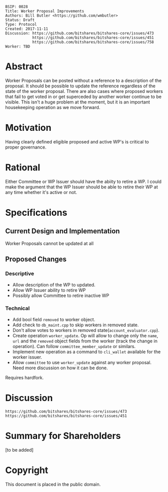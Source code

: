     BSIP: 0028
    Title: Worker Proposal Improvements
    Authors: Bill Butler <https://github.com/wmbutler>
    Status: Draft
    Type: Protocol
    Created: 2017-11-11
    Discussion: https://github.com/bitshares/bitshares-core/issues/473
                https://github.com/bitshares/bitshares-core/issues/451
                https://github.com/bitshares/bitshares-core/issues/758
    Worker: TBD

# Abstract

Worker Proposals can be posted without a reference to a description of the proposal. It should be possible to update the reference regardless of the state of the worker proposal. There are also cases where proposed workers that fail to get voted in or get superceded by another worker continue to be visible. This isn't a huge problem at the moment, but it is an important housekeeping operation as we move forward.

# Motivation

Having clearly defined eligible proposed and active WP's is critical to proper governance.

# Rational

Either Committee or WP Issuer should have the abiity to retire a WP. I could make the argument that the WP Issuer should be able to retire their WP at any time whether it's active or not.

# Specifications

## Current Design and Implementation

Worker Proposals cannot be updated at all

## Proposed Changes

### Descriptive

* Allow description of the WP to updated.
* Allow WP Issuer ability to retire WP
* Possibly allow Committee to retire inactive WP

### Technical

* Add bool field `removed` to worker object.
* Add check to `db_maint.cpp` to skip workers in removed state.
* Don't allow votes to workers in removed state(`account_evaluator.cpp`).
* Create operation `worker_update`. Op will allow to change only the `name`, `url` and the `removed` object fields from the worker (track the change in operation). Can follow `committee_member_update` or similars.
* Implement new operation as a command to `cli_wallet` available for the worker issuer.
* Allow `committee` to use `worker_update` against any worker proposal. Need more discussion on how it can be done.

Requires hardfork.

# Discussion
```
https://github.com/bitshares/bitshares-core/issues/473
https://github.com/bitshares/bitshares-core/issues/451
```
# Summary for Shareholders

[to be added]

# Copyright

This document is placed in the public domain.

